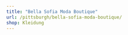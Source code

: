 ```yaml
---
title: "Bella Sofia Moda Boutique"
url: /pittsburgh/bella-sofia-moda-boutique/
shop: Kleidung
---
```

